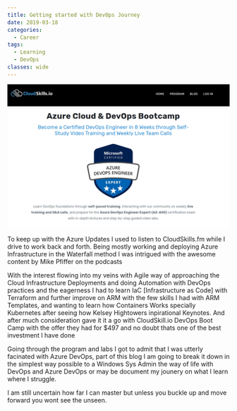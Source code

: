```yaml
---
title: Getting started with DevOps Journey
date: 2019-03-18
categories:
  - Career
tags:
  - Learning
  - DevOps
classes: wide
---
```


![cloudskills.png](/CloudSkills/images/cloudskills.png)

To keep up with the Azure Updates I used to listen to CloudSkills.fm while I drive to work back and forth. Being mostly working and deploying Azure Infrastructure in the Waterfall method I was intrigued with the awesome content by Mike Pfiffer on the podcasts

With the interest flowing into my veins with Agile way of approaching the Cloud Infrastructure Deployments and doing Automation with DevOps practices and the eagerness I had to learn IaC [Infrastructure as Code] with Terraform and further improve on ARM with the few skills I had with ARM Templates, and wanting to learn how Containers Works specially Kubernetes after seeing how Kelsey Hightowers inpirational Keynotes. And after much consideration gave it it a go with CloudSkill.io DevOps Boot Camp with the offer they had for $497 and no doubt thats one of the best investment I have done

Going through the program and labs I got to admit that I was utterly facinated with Azure DevOps, part of this blog I am going to break it down in the simplest way possible to a Windows Sys Admin the way of life with DevOps and Azure DevOps or may be document my jounery on what I learn where I struggle.

I am still uncertain how far I can master but unless you buckle up and move forward you wont see the unseen.